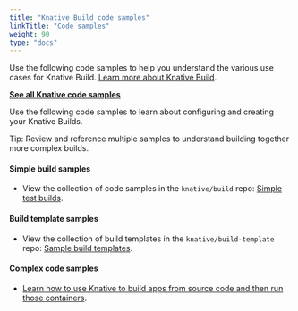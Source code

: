 ```yaml
---
title: "Knative Build code samples"
linkTitle: "Code samples"
weight: 90
type: "docs"
---
```


Use the following code samples to help you understand the various use cases for
Knative Build. [Learn more about Knative Build](../index.html).

[**See all Knative code samples**](../samples/)

Use the following code samples to learn about configuring and creating your
Knative Builds.

Tip: Review and reference multiple samples to understand building together more complex
builds.

#### Simple build samples

- View the collection of code samples in the `knative/build` repo:
  [Simple test builds](https://github.com/knative/build/tree/master/test).

#### Build template samples

- View the collection of build templates in the `knative/build-template` repo:
  [Sample build templates](https://github.com/knative/build-templates).

#### Complex code samples

- [Learn how to use Knative to build apps from source code and then run those containers](../serving/samples/source-to-url-go).
